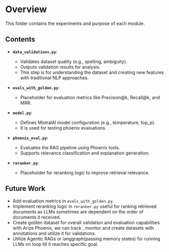# Overview

This folder contains the experiments and purpose of each module.

## Contents

- **`data_validations.py`**:
  - Validates dataset quality (e.g., spelling, ambiguity).
  - Outputs validation results for analysis.
  - This step is for understanding the dataset and creating new features with
  traditional NLP approaches.

- **`evals_with_golden.py`**:
  - Placeholder for evaluation metrics like Precision@k, Recall@k, and MRR.

- **`model.py`**:
  - Defines MistralAI model configuration (e.g., temperature, top_p).
  - It is used for testing phoenix evaluations.

- **`phoenix_eval.py`**:
  - Evaluates the RAG pipeline using Phoenix tools.
  - Supports relevance classification and explanation generation.

- **`reranker.py`**:
  - Placeholder for reranking logic to improve retrieval relevance.

## Future Work

- Add evaluation metrics in `evals_with_golden.py`.
- Implement reranking logic in `reranker.py` useful for ranking retrieved documents
as LLMs sometimes are dependent on the order of documents it received.
- Create golden dataset for overall validation and evaluation capabilities with Arize Phoenix, we can track , monitor and create datasets with annotations and utilize it for validations.
- Utilize Agentic RAGs or langgraph(passing memory states) for running LLMs on loop till it reaches specific goal.
